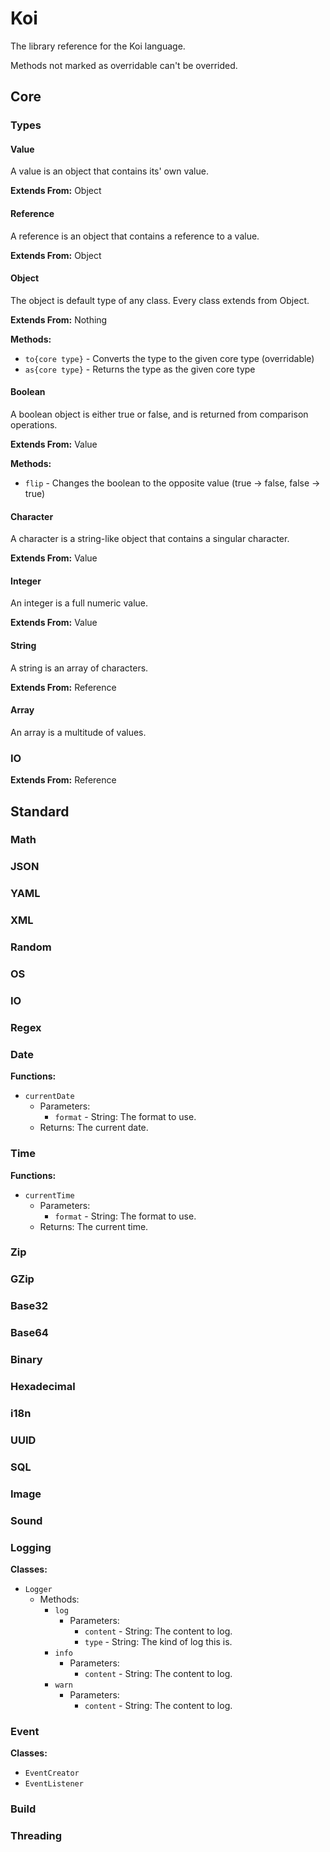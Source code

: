 # Koi
The library reference for the Koi language.

Methods not marked as overridable can't be overrided.

## Core
### Types
#### Value
A value is an object that contains its' own value.

**Extends From:** Object
#### Reference
A reference is an object that contains a reference to a value.

**Extends From:** Object
#### Object
The object is default type of any class. Every class extends from Object.

**Extends From:** Nothing

**Methods:**
- `to{core type}` - Converts the type to the given core type (overridable)
- `as{core type}` - Returns the type as the given core type
#### Boolean
A boolean object is either true or false, and is returned from comparison operations.

**Extends From:** Value

**Methods:**
- `flip` - Changes the boolean to the opposite value (true -> false, false -> true)
#### Character
A character is a string-like object that contains a singular character.

**Extends From:** Value
#### Integer
An integer is a full numeric value.

**Extends From:** Value
#### String
A string is an array of characters.

**Extends From:** Reference
#### Array
An array is a multitude of values.

### IO

**Extends From:** Reference

## Standard
### Math
### JSON
### YAML
### XML
### Random
### OS
### IO
### Regex
### Date
**Functions:**
- `currentDate`
    - Parameters:
        - `format` - String: The format to use.
    - Returns: The current date.
### Time
**Functions:**
- `currentTime`
    - Parameters:
        - `format` - String: The format to use.
    - Returns: The current time.
### Zip
### GZip
### Base32
### Base64
### Binary
### Hexadecimal
### i18n
### UUID
### SQL
### Image
### Sound
### Logging
**Classes:**
- `Logger`
    - Methods:
        - `log`
            - Parameters:
                - `content` - String: The content to log.
                - `type` - String: The kind of log this is.
        - `info`
            - Parameters:
                - `content` - String: The content to log.
        - `warn`
            - Parameters:
                - `content` - String: The content to log.
### Event
**Classes:**
- `EventCreator`
- `EventListener`
### Build
### Threading